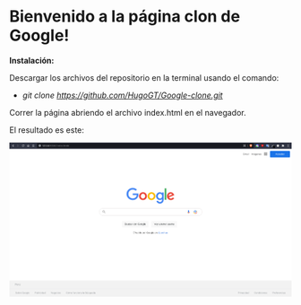 # **Bienvenido a la página clon de Google!**
**Instalación:**

Descargar los archivos del repositorio en la terminal usando el comando:

- *git clone https://github.com/HugoGT/Google-clone.git*

Correr la página abriendo el archivo index.html en el navegador.

El resultado es este:

![Result image](./img/Google-clone-result.png)